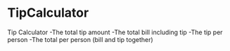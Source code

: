 # TipCalculator

Tip Calculator
-The total tip amount
-The total bill including tip
-The tip per person
-The total per person (bill and tip together)
